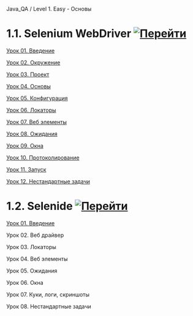 Java_QA / Level 1. Easy - Основы

# 1.1. Selenium WebDriver [![Перейти](https://img.shields.io/badge/-%D0%9F%D0%B5%D1%80%D0%B5%D0%B9%D1%82%D0%B8-blue)](1.%20Selenium%20WebDriver/README.md)

[Урок 01. Введение](1.%20Selenium%20WebDriver/Урок%2001.%20Введение/README.md)

[Урок 02. Окружение](1.%20Selenium%20WebDriver/Урок%2002.%20Окружение/README.md)

[Урок 03. Проект](1.%20Selenium%20WebDriver/Урок%2003.%20Проект/README.md)

[Урок 04. Основы](1.%20Selenium%20WebDriver/Урок%2004.%20Основы/README.md)

[Урок 05. Конфигурация](1.%20Selenium%20WebDriver/Урок%2005.%20Конфигурация/README.md)

[Урок 06. Локаторы](1.%20Selenium%20WebDriver/Урок%2006.%20Локаторы/README.md)

[Урок 07. Веб элементы](1.%20Selenium%20WebDriver/Урок%2007.%20Веб%20элементы/README.md)

[Урок 08. Ожидания](1.%20Selenium%20WebDriver/Урок%2008.%20Ожидания/README.md)

[Урок 09. Окна](1.%20Selenium%20WebDriver/Урок%2009.%20Окна/README.md)

[Урок 10. Протоколирование](1.%20Selenium%20WebDriver/Урок%2010.%20Протоколирование/README.md)

[Урок 11. Запуск](1.%20Selenium%20WebDriver/Урок%2011.%20Запуск/README.md)

[Урок 12. Нестандартные задачи](1.%20Selenium%20WebDriver/Урок%2012.%20Нестандартные%20задачи/README.md)

# 1.2. Selenide [![Перейти](https://img.shields.io/badge/-%D0%9F%D0%B5%D1%80%D0%B5%D0%B9%D1%82%D0%B8-blue)](2.%20Selenide/README.md)

[Урок 01. Введение](2.%20Selenide/Урок%2001.%20Введение/README.md)

Урок 02. Веб драйвер

Урок 03. Локаторы

Урок 04. Веб элементы

Урок 05. Ожидания

Урок 06. Окна

Урок 07. Куки, логи, скриншоты

Урок 08. Нестандартные задачи